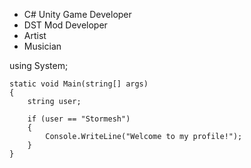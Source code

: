 - C# Unity Game Developer
- DST Mod Developer
- Artist
- Musician

using System;
	
	static void Main(string[] args)
	{
		string user;
		
		if (user == "Stormesh")
		{
			Console.WriteLine("Welcome to my profile!");
		}
	}
